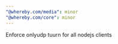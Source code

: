 ```yaml
---
"@whereby.com/media": minor
"@whereby.com/core": minor
---
```


Enforce onlyudp tuurn for all nodejs clients
